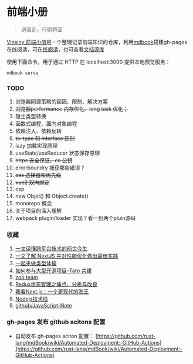 # 前端小册

> 道虽迩，行则将至

[Vinsiny 前端小册](https://vinsiny.github.io/fe-booklet)是一个整理记录前端知识的仓库，利用[mdbook](https://hellowac.github.io/mdbook_doc/zh-cn/index.html)搭建gh-pages在线阅读，可[在线阅读](https://vinsiny.github.io/fe-booklet)，也可查看[文档源库](https://github.com/vinsiny/fe-booklet)

使用下面命令，用于通过 HTTP 在 localhost:3000 提供本地预览服务：
```bash
mdbook serve
```
<!-- https://doc.vercel.app/webyck/article/5bdc723a6fb9a049c43d1843.html -->


### TODO
1. 浏览器同源策略的起因、限制、解决方案
2. ~~浏览器performance 内存优化、long task 优化；~~
3. 隐士类型转换
4. 函数式编程、面向对象编程
5. 依赖注入、依赖反转
6. ~~ts: type 和 interface 区别~~
7. lazy 加载实现原理
8. useState/useReducer 状态保存原理
9. ~~https 安全保证，ca 公钥~~
10. errorboundry 捕获哪些错误？
11. ~~css 选择器和优先级~~
12. ~~vue2 双向绑定~~
13. csp 
14. new Objet() 和 Object.create()
15. monorepo 概念
16. 关于项目的深入理解
17. webpack plugin/loader 实现？看一到两个pluin源码


### 收藏
1. [一文读懂跨平台技术的前世今生](https://jelly.jd.com/article/6347f9578f43eb0062457446)
2. [一文了解 NextJS 并对性能优化做出最佳实践](https://jelly.jd.com/article/6347ecc53ff25d005bb3c34f)
3. [一起来做类型体操](https://jelly.jd.com/article/631049513c3bd1006a1fd2b5)
4. [如何参与大型开源项目-Taro 共建](https://jelly.jd.com/article/61ee061eb2546401b7c04411)
5. [zoo team](http://zoo.zhengcaiyun.cn/)
6. [Redux状态管理之痛点、分析与改良](https://zhuanlan.zhihu.com/p/27093191)
7. [我看Next.js：一个更现代的海王](https://mp.weixin.qq.com/s/5Ir7EoHLo37bs6W5WNa-Tw)
8. [Nodejs技术栈](https://www.nodejs.red/#/?id=nodejs%e6%8a%80%e6%9c%af%e6%a0%88)
9. [github/JavaScript-Note](https://github.com/jtwang7/JavaScript-Note/issues/2)

### gh-pages 发布 github acitons 配置

- 自动发布 gh-pages aciton 配置： [https://github.com/rust-lang/mdBook/wiki/Automated-Deployment:-GitHub-Actions](https://github.com/rust-lang/mdBook/wiki/Automated-Deployment:-GitHub-Actions)
